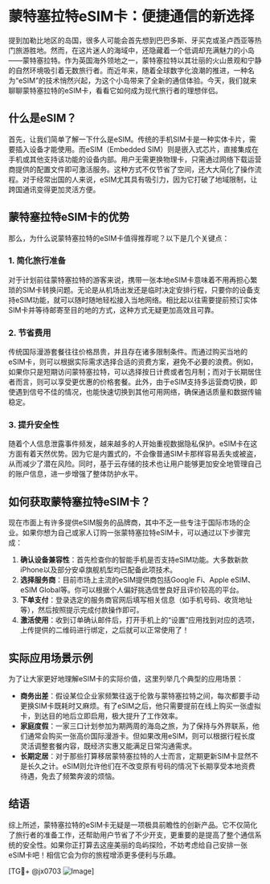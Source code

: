 # 蒙特塞拉特eSIM卡：便捷通信的新选择

提到加勒比地区的岛国，很多人可能会首先想到巴巴多斯、牙买克或圣卢西亚等热门旅游胜地。然而，在这片迷人的海域中，还隐藏着一个低调却充满魅力的小岛——蒙特塞拉特。作为英国海外领地之一，蒙特塞拉特以其壮丽的火山景观和宁静的自然环境吸引着无数旅行者。而近年来，随着全球数字化浪潮的推进，一种名为“eSIM”的技术悄然兴起，为这个小岛带来了全新的通信体验。今天，我们就来聊聊蒙特塞拉特的eSIM卡，看看它如何成为现代旅行者的理想伴侣。

## 什么是eSIM？

首先，让我们简单了解一下什么是eSIM。传统的手机SIM卡是一种实体卡片，需要插入设备才能使用。而eSIM（Embedded SIM）则是嵌入式芯片，直接集成在手机或其他支持该功能的设备内部。用户无需更换物理卡，只需通过网络下载运营商提供的配置文件即可激活服务。这种方式不仅节省了空间，还大大简化了操作流程。对于经常出国的人来说，eSIM尤其具有吸引力，因为它打破了地域限制，让跨国通讯变得更加灵活方便。

## 蒙特塞拉特eSIM卡的优势

那么，为什么说蒙特塞拉特的eSIM卡值得推荐呢？以下是几个关键点：

### 1. 简化旅行准备
对于计划前往蒙特塞拉特的游客来说，携带一张本地eSIM卡意味着不用再担心繁琐的SIM卡转换问题。无论是从机场出发还是临时决定安排行程，只要你的设备支持eSIM功能，就可以随时随地轻松接入当地网络。相比起以往需要提前预订实体SIM卡并等待邮寄至目的地的方式，这种方式无疑更加高效且可靠。

### 2. 节省费用
传统国际漫游套餐往往价格昂贵，并且存在诸多限制条件。而通过购买当地的eSIM卡，则可以根据实际需求选择合适的资费方案，避免不必要的浪费。例如，如果你只是短期访问蒙特塞拉特，可以选择按日计费或者包月制；而对于长期居住者而言，则可以享受更优惠的价格套餐。此外，由于eSIM支持多运营商切换，即使遇到信号不佳的情况，也能快速切换到其他可用网络，确保通话质量和数据传输稳定。

### 3. 提升安全性
随着个人信息泄露事件频发，越来越多的人开始重视数据隐私保护。eSIM卡在这方面有着天然优势。因为它是内置式的，不会像普通SIM卡那样容易丢失或被盗，从而减少了潜在风险。同时，基于云存储的技术也让用户能够更加安全地管理自己的账户信息，进一步增强了整体防护水平。

## 如何获取蒙特塞拉特eSIM卡？

现在市面上有许多提供eSIM服务的品牌商，其中不乏一些专注于国际市场的企业。如果你想为自己或家人订购一张蒙特塞拉特eSIM卡，可以通过以下步骤完成：

1. **确认设备兼容性**：首先检查你的智能手机是否支持eSIM功能。大多数新款iPhone以及部分安卓旗舰机型均已配备此项技术。
2. **选择服务商**：目前市场上主流的eSIM提供商包括Google Fi、Apple eSIM、eSIM Global等。你可以根据个人偏好挑选信誉良好且评价较高的平台。
3. **下单支付**：登录选定的服务商官网后填写相关信息（如手机号码、收货地址等），然后按照提示完成付款操作即可。
4. **激活使用**：收到订单确认邮件后，打开手机上的“设置”应用找到对应的选项，上传提供的二维码进行绑定，之后就可以正常使用了！

## 实际应用场景示例

为了让大家更好地理解eSIM卡的实际价值，这里列举几个典型的应用场景：

- **商务出差**：假设某位企业家频繁往返于伦敦与蒙特塞拉特之间，每次都要手动更换SIM卡既耗时又麻烦。有了eSIM之后，他只需要提前在线上购买一张虚拟卡，到达目的地后立即启用，极大提升了工作效率。
- **家庭度假**：一家三口计划参加为期两周的海岛之旅，为了保持与外界联系，他们通常会购买一张高价国际漫游卡。但如果改用eSIM，则可以根据行程长度灵活调整套餐内容，既经济实惠又能满足日常沟通需求。
- **长期定居**：对于那些打算移居蒙特塞拉特的人士而言，定期更新SIM卡显然不是长久之计。eSIM则允许他们在不改变原有号码的情况下长期享受本地资费待遇，免去了频繁奔波的烦恼。

## 结语

综上所述，蒙特塞拉特的eSIM卡无疑是一项极具前瞻性的创新产品。它不仅简化了旅行者的准备工作，还帮助用户节省了不少开支，更重要的是提高了整个通信系统的安全性。如果你正打算去这座美丽的岛屿探险，不妨考虑给自己安排一张eSIM卡吧！相信它会为你的旅程增添更多便利与乐趣。

[TG💪+ @jx0703 ![Image](https://github.com/user-attachments/assets/dbca1d08-cadb-493c-b0ec-ad6f7a83f270)]